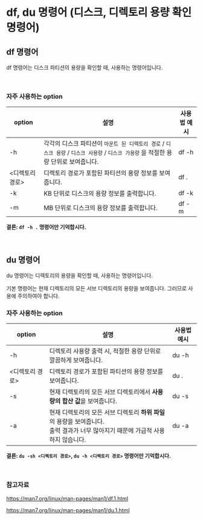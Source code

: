 # df, du 명령어 (디스크, 디렉토리 용량 확인 명령어)

## df 명령어

df 명령어는 디스크 파티션의 용량을 확인할 때, 사용하는 명령어입니다.

<br>

### 자주 사용하는 option

| option          | 설명                                                         | 사용법 예시 |
| --------------- | ------------------------------------------------------------ | ----------- |
| -h              | 각각의 디스크 파티션이 `마운트 된 디렉토리 경로` / `디스크 용량` / `디스크 사용량` / `디스크 가용량` 을 적절한 용량 단위로 보여줍니다. | df -h       |
| <디렉토리 경로> | 디렉토리 경로가 포함된 파티션의 용량 정보를 보여줍니다.      | df .        |
| -k              | KB 단위로 디스크의 용량 정보를 출력합니다.                   | df -k       |
| -m              | MB 단위로 디스크의 용량 정보를 출력합니다.                   | df -m       |

**결론: `df -h .` 명령어만 기억합시다.**

<br>

## du 명령어

du 명령어는 디렉토리의 용량을 확인할 때, 사용하는 명령어입니다.

기본 명령어는 현재 디렉토리의 모든 서브 디렉토리의 용량을 보여줍니다. 그러므로 사용에 주의하여야 합니다.

### 자주 사용하는 option

| option          | 설명                                                         | 사용법 예시 |
| --------------- | ------------------------------------------------------------ | ----------- |
| -h              | 디렉토리 사용량 출력 시, 적절한 용량 단위로 깔끔하게 보여줍니다. | du -h       |
| <디렉토리 경로> | 디렉토리 경로가 포함된 파티션의 용량 정보를 보여줍니다.      | du .        |
| -s              | 현재 디렉토리의 모든 서브 디렉토리에서 **사용량의 합산 값**을 보여줍니다. | du -s       |
| -a              | 현재 디렉토리의 모든 서브 디렉토리 **하위 파일**의 용량을 보여줍니다.<br />출력 결과가 너무 많아지기 때문에 가급적 사용하지 않습니다. | du -a       |

**결론: `du -sh <디렉토리 경로>`, `du -h <디렉토리 경로>` 명령어만 기억합시다.**

<br>

### 참고자료

https://man7.org/linux/man-pages/man1/df.1.html

https://man7.org/linux/man-pages/man1/du.1.html
